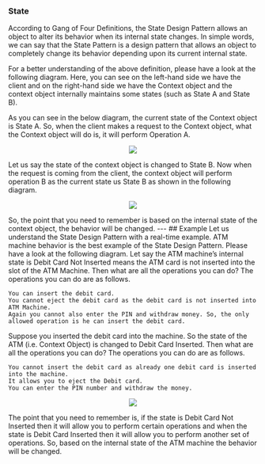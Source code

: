 ﻿### State  
According to Gang of Four Definitions, the State Design Pattern allows an object to alter its behavior when its internal state changes. In simple words, we can say that the State Pattern is a design pattern that allows an object to completely change its behavior depending upon its current internal state.

For a better understanding of the above definition, please have a look at the following diagram. Here, you can see on the left-hand side we have the client and on the right-hand side we have the Context object and the context object internally maintains some states (such as State A and State B).

As you can see in the below diagram, the current state of the Context object is State A. So, when the client makes a request to the Context object, what the Context object will do is, it will perform Operation A.
<p align="center">
  <img src="https://dotnettutorials.net/wp-content/uploads/2019/11/word-image-14.png" />
</p>
Let us say the state of the context object is changed to State B. Now when the request is coming from the client, the context object will perform operation B as the current state us State B as shown in the following diagram.
<p align="center">
  <img src="https://dotnettutorials.net/wp-content/uploads/2019/11/word-image-15-768x248.png" />
</p>
So, the point that you need to remember is based on the internal state of the context object, the behavior will be changed.
---
## Example
Let us understand the State Design Pattern with a real-time example. ATM machine behavior is the best example of the State Design Pattern. Please have a look at the following diagram. Let say the ATM machine’s internal state is Debit Card Not Inserted means the ATM card is not inserted into the slot of the ATM Machine. Then what are all the operations you can do? The operations you can do are as follows.

    You can insert the debit card.
    You cannot eject the debit card as the debit card is not inserted into ATM Machine.
    Again you cannot also enter the PIN and withdraw money. So, the only allowed operation is he can insert the debit card.

Suppose you inserted the debit card into the machine. So the state of the ATM (i.e. Context Object) is changed to Debit Card Inserted. Then what are all the operations you can do? The operations you can do are as follows.

    You cannot insert the debit card as already one debit card is inserted into the machine.
    It allows you to eject the Debit card.
    You can enter the PIN number and withdraw the money.

<p align="center">
  <img src="https://dotnettutorials.net/wp-content/uploads/2019/11/word-image-16-768x342.png" />
</p>
The point that you need to remember is, if the state is Debit Card Not Inserted then it will allow you to perform certain operations and when the state is Debit Card Inserted then it will allow you to perform another set of operations. So, based on the internal state of the ATM machine the behavior will be changed.
